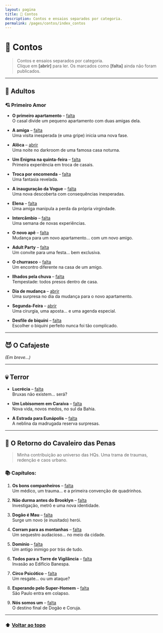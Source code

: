 ```yaml
---
layout: pagina
title: 📝 Contos
description: Contos e ensaios separados por categoria.
permalink: /pages/contos/index_contos
---
```


# 📝 Contos

> Contos e ensaios separados por categoria.  
> Clique em **[abrir]** para ler. Os marcados como **[falta]** ainda não foram publicados.

---

## 🧩 Adultos

### 💘 Primeiro Amor

- **O primeiro apartamento** – [falta](https://itxesco.github.io/pages/contos/primeiroape.html)  
  O casal divide um pequeno apartamento com duas amigas dela.

- **A amiga** – [falta](https://itxesco.github.io/pages/contos/depila.html)  
  Uma visita inesperada (e uma gripe) inicia uma nova fase.

- **Alôca** – [abrir](https://itxesco.github.io/pages/contos/adultos/aloca.html)  
  Uma noite no darkroom de uma famosa casa noturna.

- **Um Enigma na quinta-feira** – [falta](https://itxesco.github.io/pages/contos/enigma1.html)  
  Primeira experiência em troca de casais.

- **Troca por encomenda** – [falta](https://itxesco.github.io/pages/contos/encomenda.html)  
  Uma fantasia revelada.

- **A inauguração da Vogue** – [falta](https://itxesco.github.io/pages/contos/depe.html)  
  Uma nova descoberta com consequências inesperadas.

- **Elena** – [falta](https://itxesco.github.io/pages/contos/elena.html)  
  Uma amiga manipula a perda da própria virgindade.

- **Intercâmbio** – [falta](https://itxesco.github.io/pages/contos/intercambio.html)  
  Uma semana de novas experiências.

- **O novo apê** – [falta](https://itxesco.github.io/pages/contos/ape.html)  
  Mudança para um novo apartamento... com um novo amigo.

- **Adult Party** – [falta](https://itxesco.github.io/pages/contos/adultparty.html)  
  Um convite para uma festa... bem exclusiva.

- **O churrasco** – [falta](https://itxesco.github.io/pages/contos/churras.html)  
  Um encontro diferente na casa de um amigo.

- **Ilhados pela chuva** – [falta](https://itxesco.github.io/pages/contos/chuva.html)  
  Tempestade: todos presos dentro de casa.

- **Dia de mudança** – [abrir](https://itxesco.github.io/pages/contos/adultos/dia_de_mudanca.html)  
  Uma surpresa no dia da mudança para o novo apartamento.

- **Segunda-Feira** – [abrir](https://itxesco.github.io/pages/contos/adultos/segundaf.html)  
  Uma cirurgia, uma aposta... e uma agenda especial.

- **Desfile de biquíni** – [falta](https://itxesco.github.io/pages/contos/desfile.html)  
  Escolher o biquíni perfeito nunca foi tão complicado.

---

## 😈 O Cafajeste

*(Em breve...)*

---

## 💀 Terror

- **Lucrécia** – [falta](https://itxesco.github.io/pages/contos/lucrecia.html)  
  Bruxas não existem... será?

- **Um Lobisomem em Caraíva** – [falta](https://itxesco.github.io/pages/contos/lobisomem.html)  
  Nova vida, novos medos, no sul da Bahia.

- **A Estrada para Eunápolis** – [falta](https://itxesco.github.io/pages/contos/estrada.html)  
  A neblina da madrugada reserva surpresas.

---

## 🦉 O Retorno do Cavaleiro das Penas

> Minha contribuição ao universo das HQs. Uma trama de traumas, redenção e caos urbano.

### 📚 Capítulos:

1. **Os bons companheiros** – [falta](https://itxesco.github.io/pages/contos/coruja/1_companheiros.html)  
   Um médico, um trauma... e a primeira convenção de quadrinhos.

2. **Não durma antes do Brooklyn** – [falta](https://itxesco.github.io/pages/contos/coruja/2_dontsleeptillbrooklyn.html)  
   Investigação, metrô e uma nova identidade.

3. **Dogão é Mau** – [falta](https://itxesco.github.io/pages/contos/coruja/3_dogaoehmau.html)  
   Surge um novo (e inusitado) herói.

4. **Corram para as montanhas** – [falta](https://itxesco.github.io/pages/contos/coruja/4_detonationbouleavard.html)  
   Um sequestro audacioso... no meio da cidade.

5. **Domínio** – [falta](https://itxesco.github.io/pages/contos/coruja/5_dominio.html)  
   Um antigo inimigo por trás de tudo.

6. **Todos para a Torre de Vigilância** – [falta](https://itxesco.github.io/pages/contos/coruja/6_allalongthewatchtower.html)  
   Invasão ao Edifício Banespa.

7. **Circo Psicótico** – [falta](https://itxesco.github.io/pages/contos/coruja/6_psychocircus.html)  
   Um resgate... ou um ataque?

8. **Esperando pelo Super-Homem** – [falta](https://itxesco.github.io/pages/contos/coruja/7_weareone.html)  
   São Paulo entra em colapso.

9. **Nós somos um** – [falta](https://itxesco.github.io/pages/contos/coruja/7_weareone.html)  
   O destino final de Dogão e Coruja.

---

### ⬆️ [Voltar ao topo](#contos)
